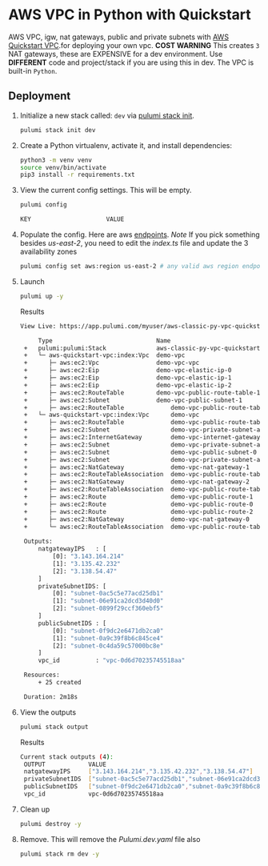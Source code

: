 # AWS VPC in Python with Quickstart

AWS VPC, igw, nat gateways, public and private subnets with  [AWS Quickstart VPC](https://www.pulumi.com/registry/packages/aws-quickstart-vpc/).for deploying your own vpc.  **COST WARNING** This creates `3` NAT gateways, these are EXPENSIVE for a dev environment.  Use **DIFFERENT** code and project/stack if you are using this in dev.  The VPC is built-in `Python`.

## Deployment

1. Initialize a new stack called: `dev` via [pulumi stack init](https://www.pulumi.com/docs/reference/cli/pulumi_stack_init/).

   ```bash
   pulumi stack init dev
   ```

1. Create a Python virtualenv, activate it, and install dependencies:
   ```bash
   python3 -m venv venv
   source venv/bin/activate
   pip3 install -r requirements.txt
   ```

1. View the current config settings. This will be empty.

   ```bash
   pulumi config
   ```

   ```bash
   KEY                     VALUE
   ```

1. Populate the config.  Here are aws [endpoints](https://docs.aws.amazon.com/general/latest/gr/rande.html). *Note* If you pick something besides *us-east-2*, you need to edit the *index.ts* file and update the 3 availability zones

   ```bash
   pulumi config set aws:region us-east-2 # any valid aws region endpoint
   ```

1. Launch

   ```bash
   pulumi up -y
   ```

   Results
   ```bash
   View Live: https://app.pulumi.com/myuser/aws-classic-py-vpc-quickstart/dev/updates/6

        Type                             Name                               Status       
    +   pulumi:pulumi:Stack              aws-classic-py-vpc-quickstart-dev  creating...  
    +   └─ aws-quickstart-vpc:index:Vpc  demo-vpc                           creating     
    +      ├─ aws:ec2:Vpc                demo-vpc-vpc                       created      
    +      ├─ aws:ec2:Eip                demo-vpc-elastic-ip-0              created      
    +      ├─ aws:ec2:Eip                demo-vpc-elastic-ip-1              created      
    +      ├─ aws:ec2:Eip                demo-vpc-elastic-ip-2              created      
    +      ├─ aws:ec2:RouteTable         demo-vpc-public-route-table-1      creating..   
    +      ├─ aws:ec2:Subnet             demo-vpc-public-subnet-1           created      
    +      ├─ aws:ec2:RouteTable             demo-vpc-public-route-table-2              created      
    +   └─ aws-quickstart-vpc:index:Vpc      demo-vpc                                   creating...  
    +      ├─ aws:ec2:RouteTable             demo-vpc-public-route-table-0              created      
    +      ├─ aws:ec2:Subnet                 demo-vpc-private-subnet-a-2                created      
    +      ├─ aws:ec2:InternetGateway        demo-vpc-internet-gateway                  created      
    +      ├─ aws:ec2:Subnet                 demo-vpc-private-subnet-a-1                created      
    +      ├─ aws:ec2:Subnet                 demo-vpc-public-subnet-0                   created      
    +      ├─ aws:ec2:Subnet                 demo-vpc-private-subnet-a-0                created      
    +      ├─ aws:ec2:NatGateway             demo-vpc-nat-gateway-1                     created     
    +      ├─ aws:ec2:RouteTableAssociation  demo-vpc-public-route-table-association-1  created     
    +      ├─ aws:ec2:NatGateway             demo-vpc-nat-gateway-2                     created     
    +      ├─ aws:ec2:RouteTableAssociation  demo-vpc-public-route-table-association-2  created     
    +      ├─ aws:ec2:Route                  demo-vpc-public-route-1                    created     
    +      ├─ aws:ec2:Route                  demo-vpc-public-route-0                    created     
    +      ├─ aws:ec2:Route                  demo-vpc-public-route-2                    created     
    +      ├─ aws:ec2:NatGateway             demo-vpc-nat-gateway-0                     created     
    +      └─ aws:ec2:RouteTableAssociation  demo-vpc-public-route-table-association-0  created     
    
    Outputs:
        natgatewayIPS   : [
            [0]: "3.143.164.214"
            [1]: "3.135.42.232"
            [2]: "3.138.54.47"
        ]
        privateSubnetIDS: [
            [0]: "subnet-0ac5c5e77acd25db1"
            [1]: "subnet-06e91ca2dcd3d40d0"
            [2]: "subnet-0899f29ccf360ebf5"
        ]
        publicSubnetIDS : [
            [0]: "subnet-0f9dc2e6471db2ca0"
            [1]: "subnet-0a9c39f8b6c845ce4"
            [2]: "subnet-0c4da59c57000bc8e"
        ]
        vpc_id          : "vpc-0d6d70235745518aa"

    Resources:
        + 25 created

    Duration: 2m18s
   ```

1. View the outputs
   ```bash
   pulumi stack output
   ```

   Results
   ```bash
   Current stack outputs (4):
    OUTPUT            VALUE
    natgatewayIPS     ["3.143.164.214","3.135.42.232","3.138.54.47"]
    privateSubnetIDS  ["subnet-0ac5c5e77acd25db1","subnet-06e91ca2dcd3d40d0","subnet-0899f29ccf360ebf5"]
    publicSubnetIDS   ["subnet-0f9dc2e6471db2ca0","subnet-0a9c39f8b6c845ce4","subnet-0c4da59c57000bc8e"]
    vpc_id            vpc-0d6d70235745518aa
   ```

1. Clean up
   ```bash
   pulumi destroy -y
   ```

1. Remove.  This will remove the *Pulumi.dev.yaml* file also
   ```bash
   pulumi stack rm dev -y
   ```